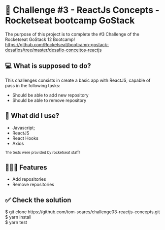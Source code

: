 <h1>📂 Challenge #3 - ReactJs Concepts - Rocketseat bootcamp GoStack</h1>

The purpose of this project is to complete the #3 Challenge of the Rocketseat GoStack 12 Bootcamp! https://github.com/Rocketseat/bootcamp-gostack-desafios/tree/master/desafio-conceitos-reactjs

<h2>💻 What is supposed to do?</h2>
This challenges consists in create a basic app with ReactJS, capable of pass in the following tasks:
<ul>
<li>Should be able to add new repository</li>
<li>Should be able to remove repository</li>
</ul>


<h2>🧰 What did I use?</h2>
<ul>
<li>Javascript;</li>
<li>ReactJS</li>
<li>React Hooks</li>
<li>Axios</li>
</ul>
<small>The tests were provided by rocketseat staff!</small>

<h2>👨🏻‍💻 Features</h2>
<ul>
<li>Add repositories</li>
<li>Remove repositories</li>
</ul>

<h2>✅ Check the solution</h2>
$ git clone https://github.com/tom-soares/challenge03-reactjs-concepts.git
<br>
$ yarn install
<br>
$ yarn test
<br>
